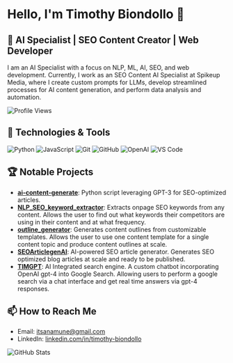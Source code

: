# Hello, I'm Timothy Biondollo 👋

## 🚀 AI Specialist | SEO Content Creator | Web Developer

I am an AI Specialist with a focus on NLP, ML, AI, SEO, and web development. Currently, I work as an SEO Content AI Specialist at Spikeup Media, where I create custom prompts for LLMs, develop streamlined processes for AI content generation, and perform data analysis and automation.

![Profile Views](https://komarev.com/ghpvc/?username=itsanamune&color=blueviolet)

## 🔧 Technologies & Tools

![Python](https://img.shields.io/badge/-Python-333333?style=flat&logo=python)
![JavaScript](https://img.shields.io/badge/-JavaScript-333333?style=flat&logo=javascript)
![Git](https://img.shields.io/badge/-Git-333333?style=flat&logo=git)
![GitHub](https://img.shields.io/badge/-GitHub-333333?style=flat&logo=github)
![OpenAI](https://img.shields.io/badge/-OpenAI-333333?style=flat&logo=openai)
![VS Code](https://img.shields.io/badge/-VS_Code-333333?style=flat&logo=visual-studio-code)

## 🏆 Notable Projects

- [**ai-content-generate**](https://github.com/itsanamune/ai-content-generate): Python script leveraging GPT-3 for SEO-optimized articles.
- [**NLP_SEO_keyword_extractor**](https://github.com/itsanamune/NLP_SEO_keyword_extractor): Extracts onpage SEO keywords from any content. Allows the user to find out what keywords their competitors are using in their content and at what frequency.
- [**outline_generator**](https://github.com/itsanamune/outline_generator): Generates content outlines from customizable templates. Allows the user to use one content template for a single content topic and produce content outlines at scale.
- [**SEOArticlegenAI**](https://github.com/itsanamune/SEOArticlegenAI): AI-powered SEO article generator. Generates SEO optimized blog articles at scale and ready to be published.
- [**TIMGPT**](https://github.com/itsanamune/TIMGPT): AI Integrated search engine. A custom chatbot incorporating OpenAI gpt-4 into Google Search. Allowing users to perform a google search via a chat interface and get real time answers via gpt-4 responses.

## 📫 How to Reach Me

- Email: [itsanamune@gmail.com](mailto:itsanamune@gmail.com)
- LinkedIn: [linkedin.com/in/timothy-biondollo](https://linkedin.com/in/timothy-biondollo)

![GitHub Stats](https://github-readme-stats.vercel.app/api?username=itsanamune&show_icons=true&theme=radical)
